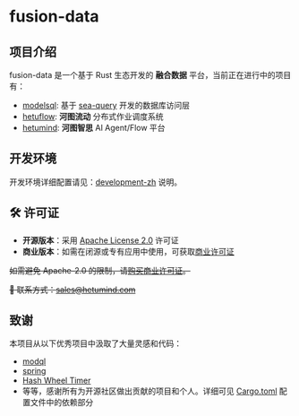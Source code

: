 # fusion-data

## 项目介绍

fusion-data 是一个基于 Rust 生态开发的 **融合数据** 平台，当前正在进行中的项目有：

- [modelsql](crates/libs/modelsql/): 基于 [sea-query](https://github.com/SeaQL/sea-query/) 开发的数据库访问层
- [hetuflow](hetuflow/): **河图流动** 分布式作业调度系统
- [hetumind](hetumind/): **河图智思** AI Agent/Flow 平台

## 开发环境

开发环境详细配置请见：[development-zh](./documents/development-zh.md) 说明。

## 🛠 许可证

- **开源版本**：采用 [Apache License 2.0](./LICENSE.txt) 许可证
- **商业版本**：如需在闭源或专有应用中使用，可获取[商业许可证](./LICENSE-COMMERCIAL.txt)

~~如需避免 Apache-2.0 的限制，请[购买商业许可证](https://hetumind.com/pricing)。~~

~~📩 联系方式：[sales@hetumind.com](mailto:sales@hetumind.com)~~

## 致谢

本项目从以下优秀项目中汲取了大量灵感和代码：

- [modql](https://crates.io/crates/modql)
- [spring](https://crates.io/crates/spring)
- [Hash Wheel Timer](https://crates.io/crates/hierarchical_hash_wheel_timer)
- 等等，感谢所有为开源社区做出贡献的项目和个人。详细可见 [Cargo.toml](Cargo.toml) 配置文件中的依赖部分
